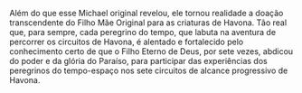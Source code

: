 ﻿Além do que esse Michael original revelou, ele tornou realidade a doação transcendente do Filho Mãe Original para as criaturas de Havona. Tão real que, para sempre, cada peregrino do tempo, que labuta na aventura de percorrer os circuitos de Havona, é alentado e fortalecido pelo conhecimento certo de que o Filho Eterno de Deus, por sete vezes, abdicou do poder e da glória do Paraíso, para participar das experiências dos peregrinos do tempo-espaço nos sete circuitos de alcance progressivo de Havona.